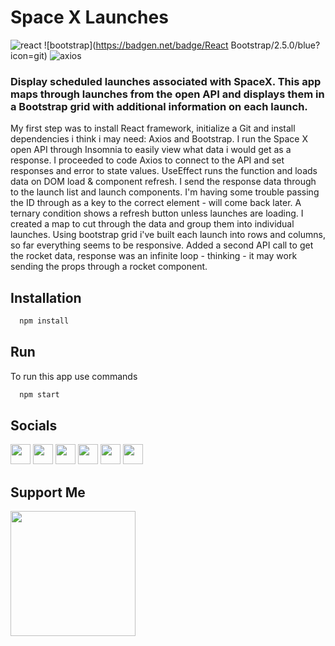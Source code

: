 # Space X Launches

![react](https://badgen.net/badge/React/18.2.0/purple?icon=git)
![bootstrap](https://badgen.net/badge/React Bootstrap/2.5.0/blue?icon=git)
![axios](https://badgen.net/badge/Axios/0.27.2/yellow?icon=git)

### Display scheduled launches associated with SpaceX. This app maps through launches from the open API and displays them in a Bootstrap grid with additional information on each launch.

My first step was to install React framework, initialize a Git and install dependencies i think i may need: Axios and Bootstrap. I run the Space X open API through Insomnia to easily view what data i would get as a response. I proceeded to code Axios to connect to the API and set responses and error to state values. UseEffect runs the function and loads data on DOM load & component refresh. I send the response data through to the launch list and launch components. I'm having some trouble passing the ID through as a key to the correct element - will come back later. A ternary condition shows a refresh button unless launches are loading. I created a map to cut through the data and group them into individual launches. Using bootstrap grid i've built each launch into rows and columns, so far everything seems to be responsive. Added a second API call to get the rocket data, response was an infinite loop - thinking - it may work sending the props through a rocket component.

## Installation

```bash
  npm install
```

## Run

To run this app use commands

```bash
  npm start
```

## Socials

<p align="left"> <a href="https://www.facebook.com/enitdev" target="_blank" rel="noreferrer"><img src="https://raw.githubusercontent.com/danielcranney/readme-generator/main/public/icons/socials/facebook.svg" width="32" height="32" /></a> <a href="https://www.github.com/enitdev" target="_blank" rel="noreferrer"><img src="https://raw.githubusercontent.com/danielcranney/readme-generator/main/public/icons/socials/github.svg" width="32" height="32" /></a> <a href="https://enitial.hashnode.dev" target="_blank" rel="noreferrer"><img src="https://raw.githubusercontent.com/danielcranney/readme-generator/main/public/icons/socials/hashnode.svg" width="32" height="32" /></a> <a href="https://www.linkedin.com/in/enitdev" target="_blank" rel="noreferrer"><img src="https://raw.githubusercontent.com/danielcranney/readme-generator/main/public/icons/socials/linkedin.svg" width="32" height="32" /></a> <a href="https://www.stackoverflow.com/users/enitdev" target="_blank" rel="noreferrer"><img src="https://raw.githubusercontent.com/danielcranney/readme-generator/main/public/icons/socials/stackoverflow.svg" width="32" height="32" /></a> <a href="https://www.twitter.com/enitdev" target="_blank" rel="noreferrer"><img src="https://raw.githubusercontent.com/danielcranney/readme-generator/main/public/icons/socials/twitter.svg" width="32" height="32" /></a></p>

## Support Me

<a href="https://www.buymeacoffee.com/enitial"><img src="https://cdn.buymeacoffee.com/buttons/v2/default-yellow.png" width="200" /></a>
